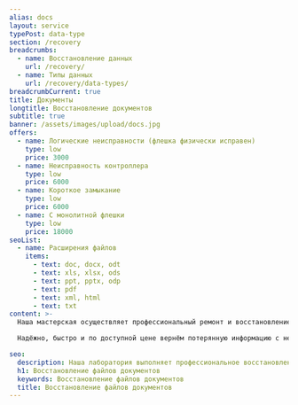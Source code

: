 ```yaml
---
alias: docs
layout: service
typePost: data-type
section: /recovery
breadcrumbs:
  - name: Восстановление данных
    url: /recovery/
  - name: Типы данных
    url: /recovery/data-types/
breadcrumbCurrent: true
title: Документы
longtitle: Восстановление документов
subtitle: true
banner: /assets/images/upload/docs.jpg
offers:
  - name: Логические неисправности (флешка физически исправен)
    type: low
    price: 3000
  - name: Неисправность контроллера
    type: low
    price: 6000
  - name: Короткое замыкание
    type: low
    price: 6000
  - name: С монолитной флешки
    type: low
    price: 18000
seoList:
  - name: Расширения файлов
    items:
      - text: doc, docx, odt
      - text: xls, xlsx, ods
      - text: ppt, pptx, odp
      - text: pdf
      - text: xml, html
      - text: txt
content: >-
  Наша мастерская осуществляет профессиональный ремонт и восстановление флешки и карты памяти всех моделей, любых производителей Flash в Орле.

  Надёжно, быстро и по доступной цене вернём потерянную информацию с неисправных флешек.

seo:
  description: Наша лаборатория выполняет профессиональное восстановление данных с флешек всех видов.
  h1: Восстановление файлов документов
  keywords: Восстановление файлов документов 
  title: Восстановление файлов документов
---
```




